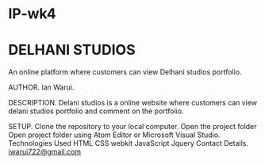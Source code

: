 # IP-wk4
# DELHANI STUDIOS
An online platform where customers can view Delhani studios portfolio.

AUTHOR.
Ian Warui.

DESCRIPTION.
Delani studios is a online website where customers can view delani studios portfolio and comment on the portfolio.

SETUP.
Clone the repository to your local computer.
Open the project folder
Open project folder using Atom Editor or Microsoft Visual Studio.
Technologies Used
HTML
CSS
webkit
JavaScript
Jquery
Contact Details.
iwarui722@gmail.com

